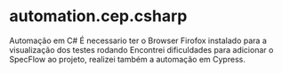 # automation.cep.csharp
Automação em C#
É necessario ter o Browser Firofox instalado para a visualização dos testes rodando
Encontrei dificuldades para adicionar o SpecFlow ao projeto, realizei também a automação em Cypress.
